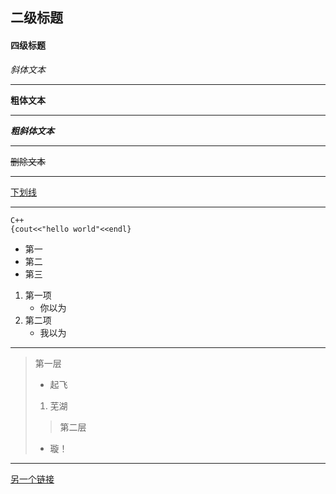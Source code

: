 ## 二级标题
#### 四级标题         

*斜体文本*  
***
**粗体文本**  
***
***粗斜体文本***
***
~~删除文本~~  
***
<u>下划线</u>
***
    C++
    {cout<<"hello world"<<endl}
   + 第一  
   + 第二 
   + 第三

1. 第一项  
    - 你以为
2. 第二项  
    - 我以为
***
>第一层
> + 起飞
>  1. 芜湖
>>第二层
> + 璇！
***
[另一个链接](YJC.md)





